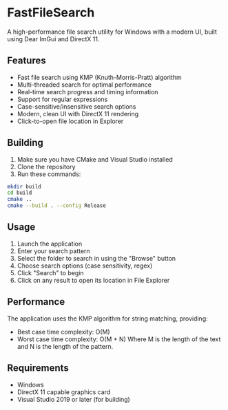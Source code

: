 # FastFileSearch

A high-performance file search utility for Windows with a modern UI, built using Dear ImGui and DirectX 11.

## Features

- Fast file search using KMP (Knuth-Morris-Pratt) algorithm
- Multi-threaded search for optimal performance
- Real-time search progress and timing information
- Support for regular expressions
- Case-sensitive/insensitive search options
- Modern, clean UI with DirectX 11 rendering
- Click-to-open file location in Explorer

## Building

1. Make sure you have CMake and Visual Studio installed
2. Clone the repository
3. Run these commands:
```bash
mkdir build
cd build
cmake ..
cmake --build . --config Release
```

## Usage

1. Launch the application
2. Enter your search pattern
3. Select the folder to search in using the "Browse" button
4. Choose search options (case sensitivity, regex)
5. Click "Search" to begin
6. Click on any result to open its location in File Explorer

## Performance

The application uses the KMP algorithm for string matching, providing:
- Best case time complexity: O(M)
- Worst case time complexity: O(M + N)
Where M is the length of the text and N is the length of the pattern.

## Requirements

- Windows
- DirectX 11 capable graphics card
- Visual Studio 2019 or later (for building)
